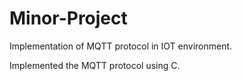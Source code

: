 # Minor-Project
Implementation of MQTT protocol in IOT environment.

Implemented the MQTT protocol using C.
